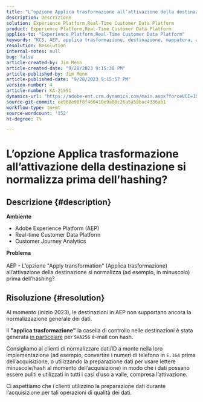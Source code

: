 ```yaml
---
title: "L’opzione Applica trasformazione all’attivazione della destinazione si normalizza prima dell’hashing?"
description: Descrizione
solution: Experience Platform,Real-Time Customer Data Platform
product: Experience Platform,Real-Time Customer Data Platform
applies-to: "Experience Platform,Real-Time Customer Data Platform"
keywords: "KCS, AEP, applica trasformazione, destinazione, mappatura, attivazione, RT-CDP, Customer Journey Analytics, normalizza, Adobe Experience Platform"
resolution: Resolution
internal-notes: null
bug: false
article-created-by: Jim Menn
article-created-date: "9/28/2023 9:15:38 PM"
article-published-by: Jim Menn
article-published-date: "9/28/2023 9:15:57 PM"
version-number: 4
article-number: KA-21591
dynamics-url: "https://adobe-ent.crm.dynamics.com/main.aspx?forceUCI=1&pagetype=entityrecord&etn=knowledgearticle&id=5c469625-445e-ee11-be6f-6045bd006268"
source-git-commit: ee968e90f8f460410e9a08c26a5a58bac4336ab1
workflow-type: tm+mt
source-wordcount: '152'
ht-degree: 7%

---
```


# L’opzione Applica trasformazione all’attivazione della destinazione si normalizza prima dell’hashing?

## Descrizione {#description}

<b>Ambiente</b>
- Adobe Experience Platform (AEP)
- Real-time Customer Data Platform
- Customer Journey Analytics




<b>Problema</b>
<br><br>AEP - L’opzione &quot;Apply transformation&quot; (Applica trasformazione) all’attivazione della destinazione si normalizza (ad esempio, in minuscolo) prima dell’hashing?<br>

## Risoluzione {#resolution}


Al momento (inizio 2023), le destinazioni in AEP non supportano ancora la normalizzazione generale dei dati.

Il <b>&quot;applica trasformazione&quot;</b> la casella di controllo nelle destinazioni è stata generata <u>in particolare</u> per `SHA256` e-mail con hash.

Consigliamo ai clienti di normalizzare dati/ID a monte nella loro implementazione (ad esempio, convertire i numeri di telefono in `E.164` prima dell’acquisizione, o utilizzando la preparazione dati per usare lettere minuscole/hash al momento dell’acquisizione) in modo che i dati possano essere puliti e utilizzati in tutti i casi d’uso a valle, compresa l’attivazione.

Ci aspettiamo che i clienti utilizzino la preparazione dati durante l’acquisizione per tali operazioni di qualità dei dati.




